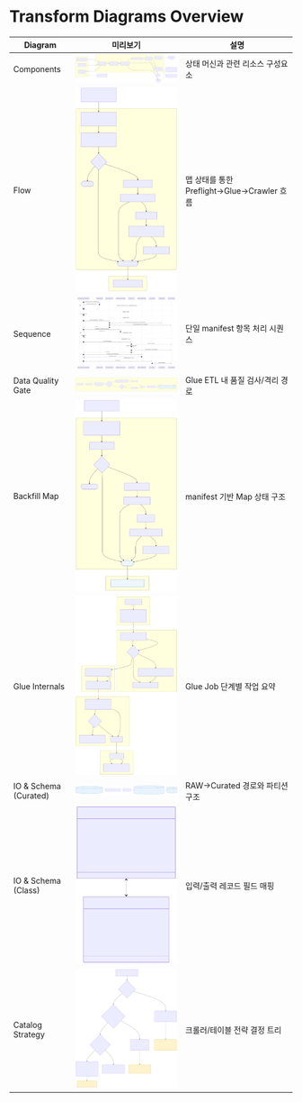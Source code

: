 # Transform Diagrams Overview

| Diagram | 미리보기 | 설명 |
|---------|-----------|------|
| Components | ![Components](01-components-1.svg) | 상태 머신과 관련 리소스 구성요소 |
| Flow | ![Flow](02-flow-1.svg) | 맵 상태를 통한 Preflight→Glue→Crawler 흐름 |
| Sequence | ![Sequence](03-sequence-1.svg) | 단일 manifest 항목 처리 시퀀스 |
| Data Quality Gate | ![DQ Gate](04-data-quality-gate-1.svg) | Glue ETL 내 품질 검사/격리 경로 |
| Backfill Map | ![Backfill](05-backfill-map-1.svg) | manifest 기반 Map 상태 구조 |
| Glue Internals | ![Glue Internals](06-glue-job-internals-1.svg) | Glue Job 단계별 작업 요약 |
| IO & Schema (Curated) | ![IO Curated](07-io-and-schema-1.svg) | RAW→Curated 경로와 파티션 구조 |
| IO & Schema (Class) | ![IO Class](07-io-and-schema-2.svg) | 입력/출력 레코드 필드 매핑 |
| Catalog Strategy | ![Catalog](08-catalog-strategy-1.svg) | 크롤러/테이블 전략 결정 트리 |

